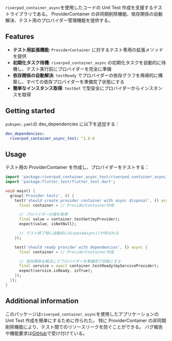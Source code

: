 `riverpod_container_async`を使用したコードの Unit Test 作成を支援するテストライブラリである。
ProviderContainer の非同期削除機能、依存関係の自動解決、テスト用のプロバイダー管理機能を提供する。

## Features

- **テスト用拡張機能**: `ProviderContainer` に対するテスト専用の拡張メソッドを提供
- **初期化タスク待機**: `riverpod_container_async` の初期化タスクを自動的に待機し、テスト実行前にプロバイダーを完全に準備
- **依存関係の自動解決**: `testReady` でプロバイダーの依存グラフを再帰的に構築し、すべての依存プロバイダーを準備完了状態にする
- **簡単なインスタンス取得**: `testGet` で型安全にプロバイダーからインスタンスを取得

## Getting started

`pubspec.yaml`の dev_dependencies に以下を追加する：

```yaml
dev_dependencies:
  riverpod_container_async_test: ^1.0.0
```

## Usage

テスト用の ProviderContainer を作成し、プロバイダーをテストする：

```dart
import 'package:riverpod_container_async_test/riverpod_container_async_test.dart';
import 'package:flutter_test/flutter_test.dart';

void main() {
  group('Provider tests', () {
    test('should create provider container with async disposal', () async {
      final container = // ProviderContainer作成

      // プロバイダーの値を取得
      final value = container.testGet(myProvider);
      expect(value, isNotNull);

      // テスト終了時に自動的にdisposeAsync()が呼ばれる
    });

    test('should ready provider with dependencies', () async {
      final container = // ProviderContainer作成

      // 依存関係を解決してプロバイダーを準備完了状態にする
      final service = await container.testReady(myServiceProvider);
      expect(service.isReady, isTrue);
    });
  });
}
```

## Additional information

このパッケージは`riverpod_container_async`を使用したアプリケーションの
Unit Test 作成を簡単にするために作られた。
特に ProviderContainer の非同期削除機能により、テスト間でのリソースリークを防ぐことができる。
バグ報告や機能要求は[GitHub](https://github.com/eaglesakura/flutter_armyknife)で受け付けている。

